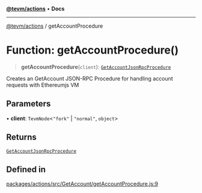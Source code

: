 [**@tevm/actions**](../README.md) • **Docs**

***

[@tevm/actions](../globals.md) / getAccountProcedure

# Function: getAccountProcedure()

> **getAccountProcedure**(`client`): [`GetAccountJsonRpcProcedure`](../type-aliases/GetAccountJsonRpcProcedure.md)

Creates an GetAccount JSON-RPC Procedure for handling account requests with Ethereumjs VM

## Parameters

• **client**: `TevmNode`\<`"fork"` \| `"normal"`, `object`\>

## Returns

[`GetAccountJsonRpcProcedure`](../type-aliases/GetAccountJsonRpcProcedure.md)

## Defined in

[packages/actions/src/GetAccount/getAccountProcedure.js:9](https://github.com/evmts/tevm-monorepo/blob/main/packages/actions/src/GetAccount/getAccountProcedure.js#L9)
